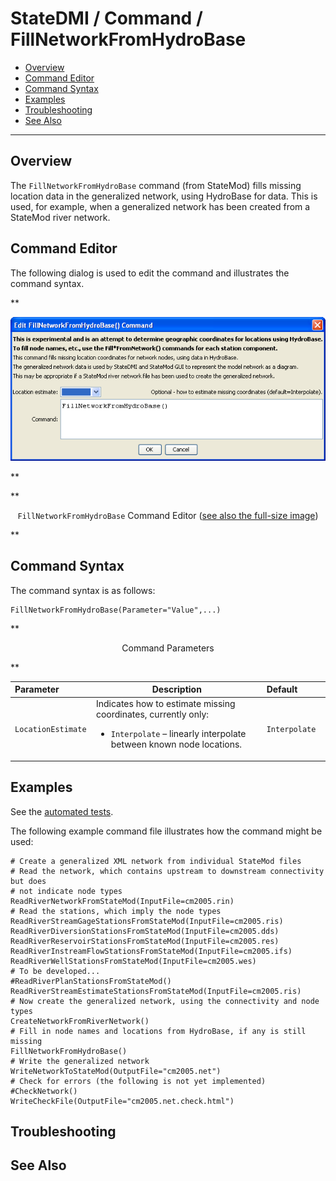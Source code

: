 # StateDMI / Command / FillNetworkFromHydroBase #

* [Overview](#overview)
* [Command Editor](#command-editor)
* [Command Syntax](#command-syntax)
* [Examples](#examples)
* [Troubleshooting](#troubleshooting)
* [See Also](#see-also)

-------------------------

## Overview ##

The `FillNetworkFromHydroBase` command (from StateMod)
fills missing location data in the generalized network, using HydroBase for data.
This is used, for example, when a generalized network has been created from a StateMod river network.

## Command Editor ##

The following dialog is used to edit the command and illustrates the command syntax.

**<p style="text-align: center;">
![FillNetworkFromHydroBase](FillNetworkFromHydroBase.png)
</p>**

**<p style="text-align: center;">
`FillNetworkFromHydroBase` Command Editor (<a href="../FillNetworkFromHydroBase.png">see also the full-size image</a>)
</p>**

## Command Syntax ##

The command syntax is as follows:

```text
FillNetworkFromHydroBase(Parameter="Value",...)
```
**<p style="text-align: center;">
Command Parameters
</p>**

| **Parameter**&nbsp;&nbsp;&nbsp;&nbsp;&nbsp;&nbsp;&nbsp;&nbsp;&nbsp;&nbsp;&nbsp;&nbsp; | **Description** | **Default**&nbsp;&nbsp;&nbsp;&nbsp;&nbsp;&nbsp;&nbsp;&nbsp;&nbsp;&nbsp; |
| --------------|-----------------|----------------- |
| `LocationEstimate` | Indicates how to estimate missing coordinates, currently only:<ul><li>`Interpolate` – linearly interpolate between known node locations.</li></ul> | `Interpolate` |

## Examples ##

See the [automated tests](https://github.com/OpenCDSS/cdss-app-statedmi-test/tree/master/test/regression/commands/FillNetworkFromHydroBase).

The following example command file illustrates how the command might be used:

```
# Create a generalized XML network from individual StateMod files
# Read the network, which contains upstream to downstream connectivity but does
# not indicate node types
ReadRiverNetworkFromStateMod(InputFile=cm2005.rin)
# Read the stations, which imply the node types
ReadRiverStreamGageStationsFromStateMod(InputFile=cm2005.ris)
ReadRiverDiversionStationsFromStateMod(InputFile=cm2005.dds)
ReadRiverReservoirStationsFromStateMod(InputFile=cm2005.res)
ReadRiverInstreamFlowStationsFromStateMod(InputFile=cm2005.ifs)
ReadRiverWellStationsFromStateMod(InputFile=cm2005.wes)
# To be developed...
#ReadRiverPlanStationsFromStateMod()
ReadRiverStreamEstimateStationsFromStateMod(InputFile=cm2005.ris)
# Now create the generalized network, using the connectivity and node types
CreateNetworkFromRiverNetwork()
# Fill in node names and locations from HydroBase, if any is still missing
FillNetworkFromHydroBase()
# Write the generalized network
WriteNetworkToStateMod(OutputFile="cm2005.net")
# Check for errors (the following is not yet implemented)
#CheckNetwork()
WriteCheckFile(OutputFile="cm2005.net.check.html")
```

## Troubleshooting ##

## See Also ##

